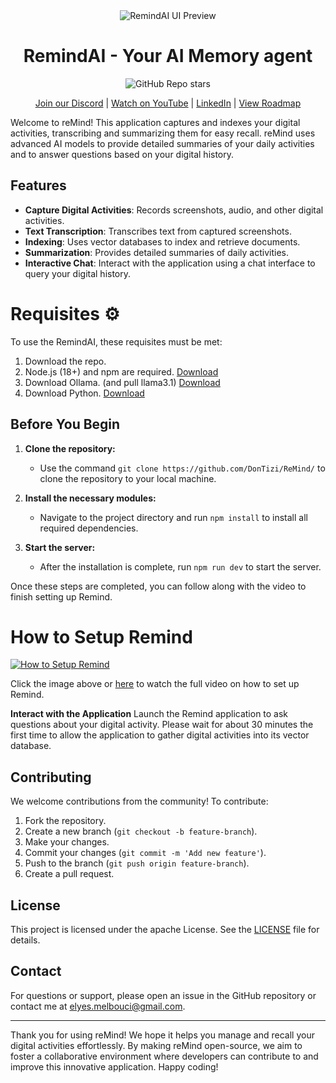 <div align="center">
  <img src="remindai-ui.gif" alt="RemindAI UI Preview">
</div>

<h1 align="center">
  RemindAI - Your AI Memory agent
</h1>

<div align="center">
  
  ![GitHub Repo stars](https://img.shields.io/github/stars/dontizi/remind)
  
</div>

<div align="center">
  <a href="https://discord.gg/fgm2Mf8h9n" target="_blank">Join our Discord</a> |
  <a href="https://www.youtube.com/@RemindAI" target="_blank">Watch on YouTube</a> |
  <a href="https://www.linkedin.com/company/remind-ai" target="_blank">LinkedIn</a> |
  <a href="https://trello.com/b/1djO3jge/remind" target="_blank">View Roadmap</a>
</div>

Welcome to reMind! This application captures and indexes your digital activities, transcribing and summarizing them for easy recall. reMind uses advanced AI models to provide detailed summaries of your daily activities and to answer questions based on your digital history.



## Features

- **Capture Digital Activities**: Records screenshots, audio, and other digital activities.
- **Text Transcription**: Transcribes text from captured screenshots.
- **Indexing**: Uses vector databases to index and retrieve documents.
- **Summarization**: Provides detailed summaries of daily activities.
- **Interactive Chat**: Interact with the application using a chat interface to query your digital history.

# Requisites ⚙️

To use the RemindAI, these requisites must be met:

1. Download the repo.
2. Node.js (18+) and npm are required. [Download](https://nodejs.org/en/download)
3. Download Ollama. (and pull llama3.1) [Download](https://ollama.com/)
4. Download Python. [Download](https://www.python.org//)

## Before You Begin

1. **Clone the repository:**
   - Use the command `git clone https://github.com/DonTizi/ReMind/` to clone the repository to your local machine.

2. **Install the necessary modules:**
   - Navigate to the project directory and run `npm install` to install all required dependencies.

3. **Start the server:**
   - After the installation is complete, run `npm run dev` to start the server.

Once these steps are completed, you can follow along with the video to finish setting up Remind.



# How to Setup Remind

[![How to Setup Remind](https://img.youtube.com/vi/6HyN4Jsmmug/0.jpg)](https://www.youtube.com/watch?v=6HyN4Jsmmug&t=7s)

Click the image above or [here](https://www.youtube.com/watch?v=6HyN4Jsmmug&t=7s) to watch the full video on how to set up Remind.

**Interact with the Application**
    Launch the Remind application to ask questions about your digital activity. Please wait for about 30 minutes the first time to allow the application to gather digital activities into its vector database.

## Contributing

We welcome contributions from the community! To contribute:

1. Fork the repository.
2. Create a new branch (`git checkout -b feature-branch`).
3. Make your changes.
4. Commit your changes (`git commit -m 'Add new feature'`).
5. Push to the branch (`git push origin feature-branch`).
6. Create a pull request.

## License

This project is licensed under the apache License. See the [LICENSE](LICENSE) file for details.

## Contact

For questions or support, please open an issue in the GitHub repository or contact me at [elyes.melbouci@gmail.com](mailto:elyes.melbouci@gmail.com).

---

Thank you for using reMind! We hope it helps you manage and recall your digital activities effortlessly. By making reMind open-source, we aim to foster a collaborative environment where developers can contribute to and improve this innovative application. Happy coding!

